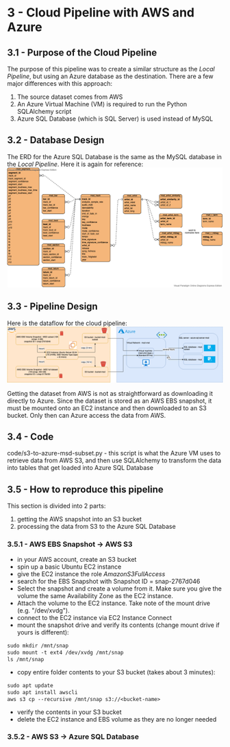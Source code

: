 # 3 - Cloud Pipeline with AWS and Azure

## 3.1 - Purpose of the Cloud Pipeline
The purpose of this pipeline was to create a similar structure as the <em>Local Pipeline</em>, but using an Azure database as the destination.
There are a few major differences with this approach:
1. The source dataset comes from AWS
2. An Azure Virtual Machine (VM) is required to run the Python SQLAlchemy script
3. Azure SQL Database (which is SQL Server) is used instead of MySQL

## 3.2 - Database Design
The ERD for the Azure SQL Database is the same as the MySQL database in the <em>Local Pipeline</em>. Here it is again for reference:
![image did not render](architecture/msd-erd.png "msd-erd.png")

## 3.3 - Pipeline Design
Here is the dataflow for the cloud pipeline:
![image did not render](architecture/cloud-pipeline-diagram.png "cloud-pipeline-diagram.png")

Getting the dataset from AWS is not as straightforward as downloading it directly to Azure. Since the dataset is stored as an AWS EBS snapshot, it must be mounted onto an EC2 instance and then downloaded to an S3 bucket. Only then can Azure access the data from AWS.

## 3.4 - Code
code/s3-to-azure-msd-subset.py - this script is what the Azure VM uses to retrieve data from AWS S3, and then use SQLAlchemy to transform the data into tables that get loaded into Azure SQL Database

## 3.5 - How to reproduce this pipeline
This section is divided into 2 parts:
1. getting the AWS snapshot into an S3 bucket
2. processing the data from S3 to the Azure SQL Database

### 3.5.1 - AWS EBS Snapshot -> AWS S3
- in your AWS account, create an S3 bucket
- spin up a basic Ubuntu EC2 instance
- give the EC2 instance the role <em>AmazonS3FullAccess</em>
- search for the EBS Snapshot with Snapshot ID = snap-2767d046
- Select the snapshot and create a volume from it. Make sure you give the volume the same Availability Zone as the EC2 instance.
- Attach the volume to the EC2 instance. Take note of the mount drive (e.g. "/dev/xvdg").
- connect to the EC2 instance via EC2 Instance Connect
- mount the snapshot drive and verify its contents (change mount drive if yours is different):
```
sudo mkdir /mnt/snap
sudo mount -t ext4 /dev/xvdg /mnt/snap
ls /mnt/snap
```
- copy entire folder contents to your S3 bucket (takes about 3 minutes):
```
sudo apt update
sudo apt install awscli
aws s3 cp --recursive /mnt/snap s3://<bucket-name>
```
- verify the contents in your S3 bucket
- delete the EC2 instance and EBS volume as they are no longer needed

### 3.5.2 - AWS S3 -> Azure SQL Database
